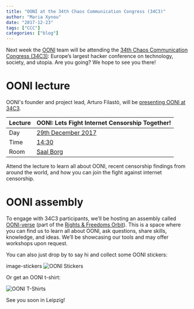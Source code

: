 ```yaml
---
title: "OONI at the 34th Chaos Communication Congress (34C3)"
author: "Maria Xynou"
date: "2017-12-23"
tags: ["CCC"]
categories: ["blog"]
---
```


Next week the [OONI](https://ooni.torproject.org/) team will be
attending the [34th Chaos Communication Congress (34C3)](https://events.ccc.de/congress/2017/wiki/index.php/Main_Page):
Europe’s largest hacker conference on technology, society, and utopia.
Are you going? We hope to see you there!

# OONI lecture

OONI's founder and project lead, Arturo Filastò, will be [presenting
OONI at 34C3](https://events.ccc.de/congress/2017/Fahrplan/events/8923.html).

| Lecture | OONI: Lets Fight Internet Censorship Together! |
|---------|------------------------------------------------|
| Day     | [29th December 2017](https://events.ccc.de/congress/2017/Fahrplan/events/8923.html)                             |
| Time    | [14:30](https://events.ccc.de/congress/2017/Fahrplan/events/8923.html)                                          |
| Room    | [Saal Borg](https://events.ccc.de/congress/2017/Fahrplan/events/8923.html)                                      |

Attend the lecture to learn all about OONI, recent censorship findings
from around the world, and how you can join the fight against internet
censorship.

# OONI assembly

To engage with 34C3 participants, we’ll be hosting an assembly called
[OONI-verse](https://events.ccc.de/congress/2017/wiki/index.php/Assembly:OONI-verse)
(part of the [Rights & Freedoms Orbit](https://events.ccc.de/congress/2017/wiki/index.php/Cluster:Rights_%26_Freedoms)).
This is a space where you can find us to learn all about OONI, ask
questions, share skills, knowledge, and ideas. We’ll be showcasing our
tools and may offer workshops upon request.

You can also just drop by to say hi and collect some OONI stickers:

image-stickers
![OONI Stickers](/post/ooni-34c3/OONI-Stickers.jpg)

Or get an OONI t-shirt:

![OONI T-Shirts](/post/ooni-34c3/OONI-T-Shirts.jpg)

See you soon in Leipzig!

